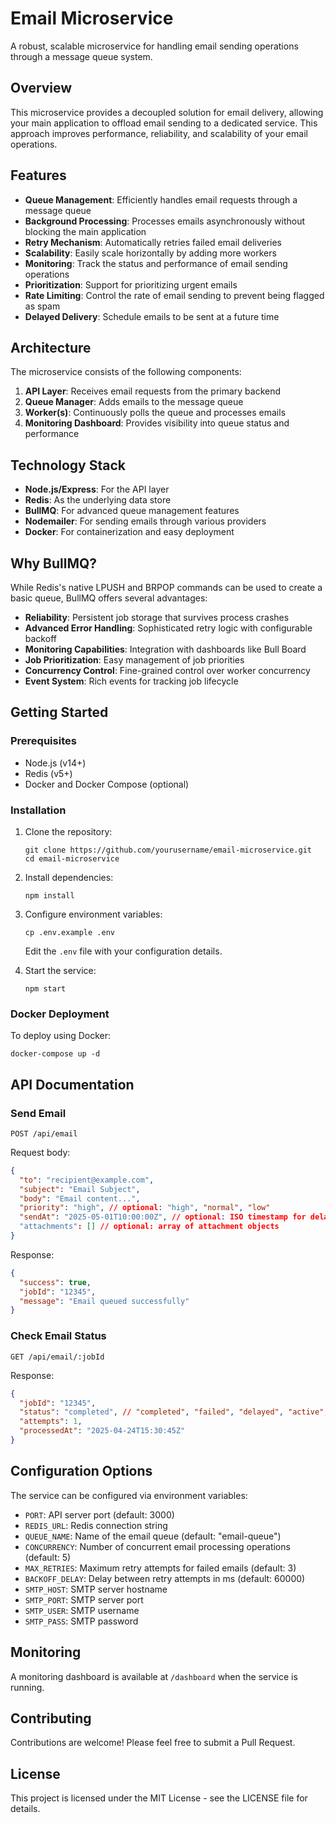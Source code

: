 # Email Microservice

A robust, scalable microservice for handling email sending operations through a message queue system.

## Overview

This microservice provides a decoupled solution for email delivery, allowing your main application to offload email sending to a dedicated service. This approach improves performance, reliability, and scalability of your email operations.

## Features

- **Queue Management**: Efficiently handles email requests through a message queue
- **Background Processing**: Processes emails asynchronously without blocking the main application
- **Retry Mechanism**: Automatically retries failed email deliveries
- **Scalability**: Easily scale horizontally by adding more workers
- **Monitoring**: Track the status and performance of email sending operations
- **Prioritization**: Support for prioritizing urgent emails
- **Rate Limiting**: Control the rate of email sending to prevent being flagged as spam
- **Delayed Delivery**: Schedule emails to be sent at a future time

## Architecture

The microservice consists of the following components:

1. **API Layer**: Receives email requests from the primary backend
2. **Queue Manager**: Adds emails to the message queue
3. **Worker(s)**: Continuously polls the queue and processes emails
4. **Monitoring Dashboard**: Provides visibility into queue status and performance

## Technology Stack

- **Node.js/Express**: For the API layer
- **Redis**: As the underlying data store
- **BullMQ**: For advanced queue management features
- **Nodemailer**: For sending emails through various providers
- **Docker**: For containerization and easy deployment

## Why BullMQ?

While Redis's native LPUSH and BRPOP commands can be used to create a basic queue, BullMQ offers several advantages:

- **Reliability**: Persistent job storage that survives process crashes
- **Advanced Error Handling**: Sophisticated retry logic with configurable backoff
- **Monitoring Capabilities**: Integration with dashboards like Bull Board
- **Job Prioritization**: Easy management of job priorities
- **Concurrency Control**: Fine-grained control over worker concurrency
- **Event System**: Rich events for tracking job lifecycle

## Getting Started

### Prerequisites

- Node.js (v14+)
- Redis (v5+)
- Docker and Docker Compose (optional)

### Installation

1. Clone the repository:
   ```
   git clone https://github.com/yourusername/email-microservice.git
   cd email-microservice
   ```

2. Install dependencies:
   ```
   npm install
   ```

3. Configure environment variables:
   ```
   cp .env.example .env
   ```
   Edit the `.env` file with your configuration details.

4. Start the service:
   ```
   npm start
   ```

### Docker Deployment

To deploy using Docker:

```
docker-compose up -d
```

## API Documentation

### Send Email

```
POST /api/email
```

Request body:
```json
{
  "to": "recipient@example.com",
  "subject": "Email Subject",
  "body": "Email content...",
  "priority": "high", // optional: "high", "normal", "low"
  "sendAt": "2025-05-01T10:00:00Z", // optional: ISO timestamp for delayed sending
  "attachments": [] // optional: array of attachment objects
}
```

Response:
```json
{
  "success": true,
  "jobId": "12345",
  "message": "Email queued successfully"
}
```

### Check Email Status

```
GET /api/email/:jobId
```

Response:
```json
{
  "jobId": "12345",
  "status": "completed", // "completed", "failed", "delayed", "active", "waiting"
  "attempts": 1,
  "processedAt": "2025-04-24T15:30:45Z"
}
```

## Configuration Options

The service can be configured via environment variables:

- `PORT`: API server port (default: 3000)
- `REDIS_URL`: Redis connection string
- `QUEUE_NAME`: Name of the email queue (default: "email-queue")
- `CONCURRENCY`: Number of concurrent email processing operations (default: 5)
- `MAX_RETRIES`: Maximum retry attempts for failed emails (default: 3)
- `BACKOFF_DELAY`: Delay between retry attempts in ms (default: 60000)
- `SMTP_HOST`: SMTP server hostname
- `SMTP_PORT`: SMTP server port
- `SMTP_USER`: SMTP username
- `SMTP_PASS`: SMTP password

## Monitoring

A monitoring dashboard is available at `/dashboard` when the service is running.

## Contributing

Contributions are welcome! Please feel free to submit a Pull Request.

## License

This project is licensed under the MIT License - see the LICENSE file for details.
